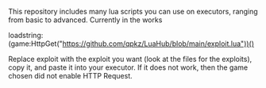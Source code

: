 This repository includes many lua scripts you can use on executors, ranging from basic to advanced.
Currently in the works

loadstring:(game:HttpGet("https://github.com/qpkz/LuaHub/blob/main/exploit.lua"))()

Replace exploit with the exploit you want (look at the files for the exploits), copy it, and paste it into your executor. If it does not work, then the game chosen did not enable HTTP Request.
